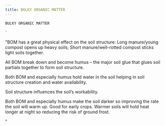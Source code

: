 ```yaml
---
title: BULKY ORGANIC MATTER
---
```

`BULKY ORGANIC MATTER`

`

"BOM has a great physical effect on the soil structure:
Long manure/young compost opens up heavy soils;
Short manure/well-rotted compost sticks light soils together.

All BOM break down and become humus – the major soil glue that glues soil partials together to form soil structure.

Both BOM and especially humus hold water in the soil helping in soil structure creation and water availability.

Soil structure influences the soil’s workability.

Both BOM and especially humus make the soil darker so improving the rate the soil will warm up.  Good for early crops.  Warmer soils will hold heat longer at night so reducing the risk of ground frost.

"